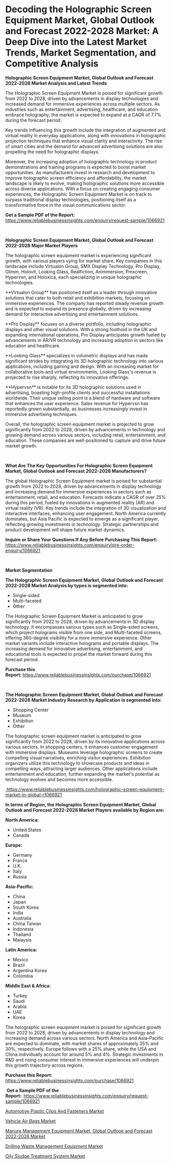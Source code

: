 <p><h1>Decoding the Holographic Screen Equipment Market, Global Outlook and Forecast 2022-2028 Market: A Deep Dive into the Latest Market Trends, Market Segmentation, and Competitive Analysis</h1></p><p><strong>Holographic Screen Equipment Market, Global Outlook and Forecast 2022-2028 Market Analysis and Latest Trends</strong></p>
<p><p>The Holographic Screen Equipment Market is poised for significant growth from 2022 to 2028, driven by advancements in display technologies and increased demand for immersive experiences across multiple sectors. As industries such as entertainment, advertising, healthcare, and education embrace holography, the market is expected to expand at a CAGR of 7.7% during the forecast period. </p><p>Key trends influencing this growth include the integration of augmented and virtual reality in everyday applications, along with innovations in holographic projection techniques that enhance visual clarity and interactivity. The rise of smart cities and the demand for advanced advertising solutions are also propelling the need for holographic displays. </p><p>Moreover, the increasing adoption of holographic technology in product demonstrations and training programs is expected to boost market opportunities. As manufacturers invest in research and development to improve holographic screen efficiency and affordability, the market landscape is likely to evolve, making holographic solutions more accessible across diverse applications. With a focus on creating engaging consumer experiences, the Holographic Screen Equipment Market is on track to surpass traditional display technologies, positioning itself as a transformative force in the visual communications sector.</p></p>
<p><strong>Get a Sample PDF of the Report:&nbsp;</strong> <a href="https://www.reliablebusinessinsights.com/enquiry/request-sample/1066921">https://www.reliablebusinessinsights.com/enquiry/request-sample/1066921</a></p>
<p>&nbsp;</p>
<p><strong>Holographic Screen Equipment Market, Global Outlook and Forecast 2022-2028 Major Market Players</strong></p>
<p><p>The holographic screen equipment market is experiencing significant growth, with various players vying for market share. Key companies in this landscape include Virtualon Group, SMX Display Technology, Pro Display, Glimm, Holovit, Looking Glass, Realfiction, Animmersion, Pmscreen, Hypervsn, and Holoxica, each specializing in unique holographic technologies.</p><p>**Virtualon Group** has positioned itself as a leader through innovative solutions that cater to both retail and exhibition markets, focusing on immersive experiences. The company has reported steady revenue growth and is expected to expand its presence globally, driven by increasing demand for interactive advertising and entertainment solutions.</p><p>**Pro Display** focuses on a diverse portfolio, including holographic displays and other visual solutions. With a strong foothold in the UK and expanding international operations, Pro Display anticipates growth fueled by advancements in AR/VR technology and increasing adoption in sectors like education and healthcare.</p><p>**Looking Glass** specializes in volumetric displays and has made significant strides by integrating its 3D holographic technology into various applications, including gaming and design. With an increasing market for collaborative tools and virtual environments, Looking Glass's revenue is projected to rise sharply, reflecting its innovative offerings.</p><p>**Hypervsn** is notable for its 3D holographic solutions used in advertising, boasting high-profile clients and successful installations worldwide. Their unique selling point is a blend of hardware and software that enhances the user experience. Sales revenue for Hypervsn has reportedly grown substantially, as businesses increasingly invest in immersive advertising techniques.</p><p>Overall, the holographic screen equipment market is projected to grow significantly from 2022 to 2028, driven by advancements in technology and growing demand across various sectors, including retail, entertainment, and education. These companies are well-positioned to capture and drive future market growth.</p></p>
<p>&nbsp;</p>
<p><strong>What Are The Key Opportunities For Holographic Screen Equipment Market, Global Outlook and Forecast 2022-2028 Manufacturers?</strong></p>
<p><p>The global Holographic Screen Equipment market is poised for substantial growth from 2022 to 2028, driven by advancements in display technology and increasing demand for immersive experiences in sectors such as entertainment, retail, and education. Forecasts indicate a CAGR of over 25% during this period, fueled by innovations in augmented reality (AR) and virtual reality (VR). Key trends include the integration of 3D visualization and interactive interfaces, enhancing user engagement. North America currently dominates, but Asia Pacific is expected to emerge as a significant player, reflecting growing investments in technology. Strategic partnerships and product development will shape future market dynamics.</p></p>
<p><strong>Inquire or Share Your Questions If Any Before Purchasing This Report:</strong> <a href="https://www.reliablebusinessinsights.com/enquiry/pre-order-enquiry/1066921">https://www.reliablebusinessinsights.com/enquiry/pre-order-enquiry/1066921</a></p>
<p>&nbsp;</p>
<p><strong>Market Segmentation</strong></p>
<p><strong>The Holographic Screen Equipment Market, Global Outlook and Forecast 2022-2028 Market Analysis by types is segmented into:</strong></p>
<p><ul><li>Single-sided</li><li>Multi-faceted</li><li>Other</li></ul></p>
<p><p>The Holographic Screen Equipment Market is anticipated to grow significantly from 2022 to 2028, driven by advancements in 3D display technology. It encompasses various types such as Single-sided screens, which project holograms visible from one side, and Multi-faceted screens, offering 360-degree visibility for a more immersive experience. Other market variants include interactive holograms and portable displays. The increasing demand for innovative advertising, entertainment, and educational tools is expected to propel the market forward during this forecast period.</p></p>
<p><strong>Purchase this Report:&nbsp;</strong><a href="https://www.reliablebusinessinsights.com/purchase/1066921">https://www.reliablebusinessinsights.com/purchase/1066921</a></p>
<p>&nbsp;</p>
<p><strong>The Holographic Screen Equipment Market, Global Outlook and Forecast 2022-2028 Market Industry Research by Application is segmented into:</strong></p>
<p><ul><li>Shopping Center</li><li>Museum</li><li>Exhibition</li><li>Other</li></ul></p>
<p><p>The holographic screen equipment market is anticipated to grow significantly from 2022 to 2028, driven by its innovative applications across various sectors. In shopping centers, it enhances customer engagement with immersive displays. Museums leverage holographic screens to create compelling visual narratives, enriching visitor experiences. Exhibition organizers utilize this technology to showcase products and ideas in compelling ways, attracting larger audiences. Other applications include entertainment and education, further expanding the market's potential as technology evolves and becomes more accessible.</p></p>
<p><a href="https://www.reliablebusinessinsights.com/holographic-screen-equipment-market-in-global-r1066921">&nbsp;https://www.reliablebusinessinsights.com/holographic-screen-equipment-market-in-global-r1066921</a></p>
<p><strong>In terms of Region, the Holographic Screen Equipment Market, Global Outlook and Forecast 2022-2028 Market Players available by Region are:</strong></p>
<p>
    <p> <strong> North America: </strong>
        <ul>
            <li>United States</li>
            <li>Canada</li>
        </ul>
        </p> 
    <p> <strong> Europe: </strong>
        <ul>
            <li>Germany</li>
            <li>France</li>
            <li>U.K.</li>
            <li>Italy</li>
            <li>Russia</li>
        </ul>
        </p> 
    <p> <strong> Asia-Pacific: </strong>
        <ul>
            <li>China</li>
            <li>Japan</li>
            <li>South Korea</li>
            <li>India</li>
            <li>Australia</li>
            <li>China Taiwan</li>
            <li>Indonesia</li>
            <li>Thailand</li>
            <li>Malaysia</li>
        </ul>
        </p> 
    <p> <strong> Latin America: </strong>
        <ul>
            <li>Mexico</li>
            <li>Brazil</li>
            <li>Argentina Korea</li>
            <li>Colombia</li>
        </ul>
        </p> 
    <p> <strong> Middle East & Africa: </strong>
        <ul>
            <li>Turkey</li>
            <li>Saudi</li>
            <li>Arabia</li>
            <li>UAE</li>
            <li>Korea</li>
        </ul>
    </p>
    </p>
<p><p>The holographic screen equipment market is poised for significant growth from 2022 to 2028, driven by advancements in display technology and increasing demand across various sectors. North America and Asia-Pacific are expected to dominate, with market shares of approximately 35% and 30%, respectively. Europe follows with a 25% share, while the USA and China individually account for around 5% and 4%. Strategic investments in R&D and rising consumer interest in immersive experiences will underpin this growth trajectory across regions.</p></p>
<p><strong>Purchase this Report: </strong><a href="https://www.reliablebusinessinsights.com/purchase/1066921">https://www.reliablebusinessinsights.com/purchase/1066921</a></p>
<p>&nbsp;<strong>Get a Sample PDF of the Report:&nbsp;&nbsp;</strong><a href="https://www.reliablebusinessinsights.com/enquiry/request-sample/1066921">https://www.reliablebusinessinsights.com/enquiry/request-sample/1066921</a></p>
<p><strong></strong></p>
<p><p><a href="https://medium.com/@lindakreitz382024/global-automotive-plastic-clips-and-fasteners-market-exploring-market-share-market-trends-and-b0f9e5b501e9">Automotive Plastic Clips And Fasteners Market</a></p><p><a href="https://medium.com/@lindakreitz382024/global-vehicle-air-bags-market-opportunities-and-forecast-for-period-from-2024-to-2031-194de5230d2d">Vehicle Air Bags Market</a></p><p><a href="https://github.com/seamusocallaghan/Market-Research-Report-List-1/blob/main/manure-management-equipment-market-global-outlook-and-forecast-2022-2028-market.md">Manure Management Equipment Market, Global Outlook and Forecast 2022-2028 Market</a></p><p><a href="https://www.linkedin.com/pulse/global-drilling-waste-management-equipment-market-focus-zbtge?trackingId=naN75vYvRwWNXS%2BQdjDqyw%3D%3D">Drilling Waste Management Equipment Market</a></p><p><a href="https://www.linkedin.com/pulse/oily-sludge-treatment-system-market-research-report-forecast-lq4ge?trackingId=CS%2BeXA2nT7qqkMF75WunXw%3D%3D">Oily Sludge Treatment System Market</a></p></p>